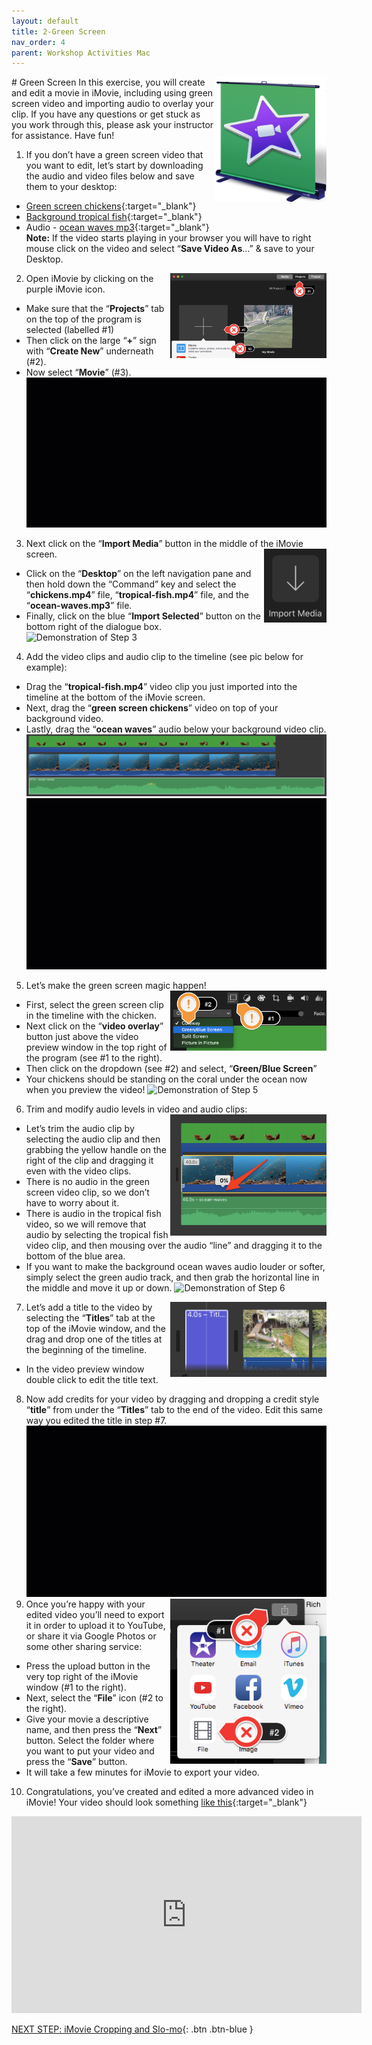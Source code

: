 ```yaml
---
layout: default
title: 2-Green Screen
nav_order: 4
parent: Workshop Activities Mac
---
```

<img src="images/imovie-green-01.png" style="float:right;width:180px;height:200px;" alt="iMovie logo with green screen"> 
# Green Screen
In this exercise, you will create and edit a movie in iMovie, including using green screen video and importing audio to overlay your clip. If you have any questions or get stuck as you work through this, please ask your instructor for assistance.  Have fun!

1. If you don’t have a green screen video that you want to edit, let’s start by downloading the audio and video files below and save them to your desktop: 
- [Green screen chickens](https://bit.ly/34yuUHH){:target="_blank"}
- [Background tropical fish](https://bit.ly/2SvcQey){:target="_blank"}
- Audio - [ocean waves mp3](https://bit.ly/3upBsCA){:target="_blank"}<br>
**Note:** If the video starts playing in your browser you will have to right mouse click on the video and select “**Save Video As**…” & save to your Desktop.

2. <img src="images/imovie-green-02.png" style="float:right;width:250px" alt="labels of projects, create new and movie tabs"> Open iMovie by clicking on the purple iMovie icon.
- Make sure that the “**Projects**” tab on the top of the program is selected (labelled #1)
- Then click on the large “**+**” sign with “**Create New**” underneath (#2).
- Now select “**Movie**” (#3).
![Demonstration of Step 2](images/imovie-green-03.gif)
3. Next click on the “**Import Media**” button in the middle of the iMovie screen. <img src="images/imovie-green-04.png" style="float:right;width:100px" alt="importing icon"> 
- Click on the “**Desktop**” on the left navigation pane and then hold down the “Command” key and select the “**chickens.mp4**” file, “**tropical-fish.mp4**” file, and the “**ocean-waves.mp3**” file. 
- Finally, click on the blue “**Import Selected**” button on the bottom right of the dialogue box.
![Demonstration of Step 3](images/imovie-green-05.gif)
4. Add the video clips and audio clip to the timeline (see pic below for example):
- Drag the “**tropical-fish.mp4**” video clip you just imported into the timeline at the bottom of the iMovie screen.
- Next, drag the “**green screen chickens**” video on top of your background video.
- Lastly, drag the “**ocean waves**” audio below your background video clip.
![Image of all 3 files imported into timeline](images/imovie-green-14.png)  
![Demonstration of Step 4](images/imovie-green-06.gif)
5. Let’s make the green screen magic happen! <img src="images/imovie-green-07.png" style="float:right;width:250px" alt="Green blue screem and video overlay dropdown"> 
- First, select the green screen clip in the timeline with the chicken.
- Next click on the “**video overlay**” button just above the video preview window in the top right of the program (see #1 to the right).
- Then click on the dropdown (see #2) and select, “**Green/Blue Screen**”
- Your chickens should be standing on the coral under the ocean now when you preview the video!
![Demonstration of Step 5](images/imovie-green-08.gif)
6. Trim and modify audio levels in video and audio clips: <img src="images/imovie-green-09.png" style="float:right;width:250px" alt="audio under tropical fish">
- Let’s trim the audio clip by selecting the audio clip and then grabbing the yellow handle on the right of the clip and dragging it even with the video clips.
- There is no audio in the green screen video clip, so we don’t have to worry about it.
- There is audio in the tropical fish video, so we will remove that audio by selecting the tropical fish video clip, and then mousing over the audio “line” and dragging it to the bottom of the blue area.
- If you want to make the background ocean waves audio louder or softer, simply select the green audio track, and then grab the horizontal line in the middle and move it up or down.
![Demonstration of Step 6](images/imovie-green-10.gif)
7. <img src="images/imovie-green-11.png" style="float:right;width:250px" alt="titles tab"> Let’s add a title to the video by selecting the “**Titles**” tab at the top of the iMovie window, and the drag and drop one of the titles at the beginning of the timeline. 
- In the video preview window double click to edit the title text.

8. Now add credits for your video by dragging and dropping a credit style “**title**” from under the “**Titles**” tab to the end of the video. Edit this same way you edited the title in step #7.
![Demonstration of Step 8](images/imovie-green-12.gif)
9. <img src="images/imovie-green-13.png" style="float:right;width:250px" alt="Exporting menu">Once you’re happy with your edited video you’ll need to export it in order to upload it to YouTube, or share it via Google Photos or some other sharing service:
- Press the upload button in the very top right of the iMovie window (#1 to the right).
- Next, select the “**File**” icon (#2 to the right).
- Give your movie a descriptive name, and then press the “**Next**” button. Select the folder where you want to put your video and press the “**Save**” button.
- It will take a few minutes for iMovie to export your video.

10. Congratulations, you’ve created and edited a more advanced video in iMovie! Your video should look something [like this](https://goo.gl/yBjs7k){:target="_blank"} 
<iframe width="560" height="315" src="https://www.youtube.com/embed/AmOVm-GxP1I" title="YouTube video player" frameborder="0" allow="accelerometer; autoplay; clipboard-write; encrypted-media; gyroscope; picture-in-picture" allowfullscreen></iframe>

[NEXT STEP: iMovie Cropping and Slo-mo](imovie-cropping-slo-mo.html){: .btn .btn-blue }
